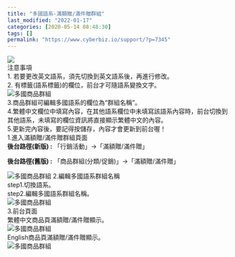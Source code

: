 ```yaml
---
title: "多國語系-滿額贈/滿件贈群組"
last_modified: "2022-01-17"
categories: [2020-05-14 08:48:30]
tags: []
permalink: "https://www.cyberbiz.io/support/?p=7345"
---
```


![](https://www.cyberbiz.io/support/wp-content/uploads/2021/08/多國版本圖.png)  
注意事項  
1\. 若要更改英文語系，須先切換到英文語系後，再進行修改。  
2\. 有標籤(語系標籤)的欄位，前台才可隨語系變換文字。  
![多國商品群組](https://www.cyberbiz.co/support/wp-content/uploads/2020/05/多國-商品群組01.png)  
3.商品群組可編輯多國語系的欄位為“群組名稱”。  
4.繁體中文欄位中填寫內容，在其他語系欄位中未填寫該語系內容時，前台切換到其他語系，未填寫的欄位資訊將直接顯示繁體中文的內容。  
5.更新完內容後，要記得按儲存，內容才會更新到前台喔！  
1.進入滿額贈/滿件贈群組頁面  
**後台路徑(新版) :** 「行銷活動」→「滿額贈/滿件贈」  

**後台路徑(舊版) :** 「商品群組(分類/促銷)」→「滿額贈/滿件贈」  

![多國商品群組](https://www.cyberbiz.co/support/wp-content/uploads/2020/05/多國-滿額贈群組01.png) 2.編輯多國語系群組名稱  
step1.切換語系。  
step2.編輯多國語系群組名稱。  
![多國商品群組](https://www.cyberbiz.co/support/wp-content/uploads/2020/05/多國-滿額贈群組02.png)  
3.前台頁面  
繁體中文商品頁滿額贈/滿件贈顯示。  
![多國商品群組](https://www.cyberbiz.co/support/wp-content/uploads/2020/05/多國-滿額贈群組03.png)  
English商品頁滿額贈/滿件贈顯示。  
![多國商品群組](https://www.cyberbiz.co/support/wp-content/uploads/2020/05/多國-滿額贈群組04.png)  

